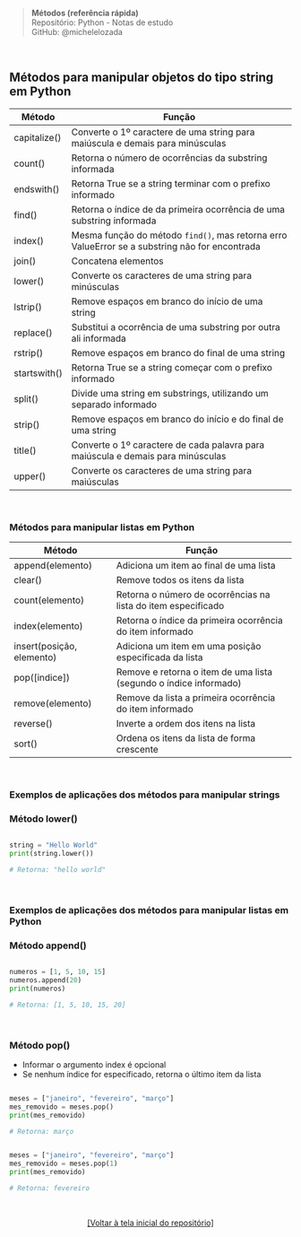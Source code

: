 > **Métodos (referência rápida)**  
> Repositório: Python - Notas de estudo     
> GitHub: @michelelozada
&nbsp;
     
&nbsp;  
## Métodos para manipular objetos do tipo string em Python
Método | Função
---    | ---
capitalize() | Converte o 1º caractere de uma string para maiúscula e demais para minúsculas
count() | Retorna o número de ocorrências da substring informada 
endswith() | Retorna True se a string terminar com o prefixo informado 
find() | Retorna o índice de da primeira ocorrência de uma substring informada 
index() | Mesma função do método `find()`, mas retorna erro ValueError se a substring não for encontrada
join() | Concatena elementos 
lower() | Converte os caracteres de uma string para minúsculas
lstrip() | Remove espaços em branco do início de uma string 
replace() | Substitui a ocorrência de uma substring por outra ali informada
rstrip() | Remove espaços em branco do final de uma string 
startswith() | Retorna True se a string começar com o prefixo informado 
split() | Divide uma string em substrings, utilizando um separado informado 
strip() | Remove espaços em branco do início e do final de uma string 
title() | Converte o 1º caractere de cada palavra para maiúscula e demais para minúsculas
upper() | Converte os caracteres de uma string para maiúsculas 

&nbsp;  

### Métodos para manipular listas em Python
Método | Função
---    | ---
append(elemento) | Adiciona um item ao final de uma lista
clear() | Remove todos os itens da lista 
count(elemento) | Retorna o número de ocorrências na lista do item especificado  
index(elemento) | Retorna o índice da primeira ocorrência do item informado
insert(posição, elemento) | Adiciona um item em uma posição especificada da lista 
pop([indice]) | Remove e retorna o item de uma lista (segundo o índice informado)
remove(elemento) | Remove da lista a primeira ocorrência do item informado 
reverse() | Inverte a ordem dos itens na lista 
sort() | Ordena os itens da lista de forma crescente

&nbsp;

### Exemplos de aplicações dos métodos para manipular strings

### Método lower()
```py

string = "Hello World"
print(string.lower())  

# Retorna: "hello world"
```

&nbsp;

### Exemplos de aplicações dos métodos para manipular listas em Python 

### Método append()
```py

numeros = [1, 5, 10, 15]
numeros.append(20)
print(numeros)

# Retorna: [1, 5, 10, 15, 20]
```

&nbsp;

### Método pop()
* Informar o argumento index é opcional  
* Se nenhum índice for especificado, retorna o último item da lista  
```py

meses = ["janeiro", "fevereiro", "março"]
mes_removido = meses.pop()
print(mes_removido)

# Retorna: março
```
```py

meses = ["janeiro", "fevereiro", "março"]
mes_removido = meses.pop(1)
print(mes_removido)

# Retorna: fevereiro
```

&nbsp;

<div align="center">
<a href="https://github.com/michelelozada/Python-Study-Notes">[Voltar à tela inicial do repositório]</a>
</div>